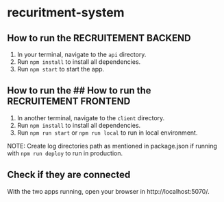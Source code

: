 # recuritment-system

## How to run the RECRUITEMENT BACKEND
1. In your terminal, navigate to the `api` directory.
2. Run `npm install` to install all dependencies.
3. Run `npm start` to start the app.


## How to run the ## How to run the RECRUITEMENT FRONTEND
1. In another terminal, navigate to the `client` directory.
2. Run `npm install` to install all dependencies.
3. Run `npm run start` or `npm run local` to run in local environment. 

NOTE: Create log directories path as mentioned in package.json if running with `npm run deploy` to run in production.


## Check if they are connected
With the two apps running, open your browser in http://localhost:5070/.



